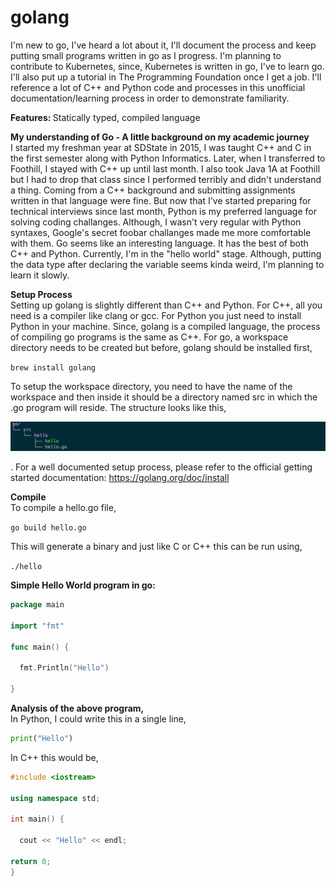 # golang
I'm new to go, I've heard a lot about it, I'll document the process and keep putting small programs written in go as I progress. I'm planning to contribute to Kubernetes, since, Kubernetes is written in go, I've to learn go. I'll also put up a tutorial in The Programming Foundation once I get a job. I'll reference a lot of C++ and Python code and processes in this unofficial documentation/learning process in order to demonstrate familiarity.

<b> Features: </b> Statically typed, compiled language

<b> My understanding of Go - A little background on my academic journey</b>
<br>
I started my freshman year at SDState in 2015, I was taught C++ and C in the first semester along with Python Informatics. Later, when I transferred to Foothill, I stayed with C++ up until last month. I also took Java 1A at Foothill but I had to drop that class since I performed terribly and didn't understand a thing. Coming from a C++ background and submitting assignments written in that language were fine. But now that I've started preparing for technical interviews since last month, Python is my preferred language for solving coding challanges. Although, I wasn't very regular with Python syntaxes, Google's secret foobar challanges made me more comfortable with them. Go seems like an interesting language. It has the best of both C++ and Python. Currently, I'm in the "hello world" stage. Although, putting the data type after declaring the variable seems kinda weird, I'm planning to learn it slowly.

<b>Setup Process</b> <br>
Setting up golang is slightly different than C++ and Python. For C++, all you need is a compiler like clang or gcc. For Python you just need to install Python in your machine. Since, golang is a compiled language, the process of compiling go programs is the same as C++. For go, a workspace directory needs to be created but before, golang should be installed first,<br>

<code>brew install golang</code> <br>

To setup the workspace directory, you need to have the name of the workspace and then inside it should be a directory named src in which the .go program will reside. The structure looks like this, <br>

![tree](https://github.com/bootkernel/golang/blob/master/Screen%20Shot%202019-06-19%20at%208.17.37%20PM.png)

. For a well documented setup process, please refer to the official getting started documentation: https://golang.org/doc/install

<b>Compile</b> <br>
To compile a hello.go file,

<code>go build hello.go</code> <br>

This will generate a binary and just like C or C++ this can be run using,<br>

<code>./hello</code> <br>

<b>Simple Hello World program in go:</b>
<br>

```go
package main

import "fmt"

func main() {

  fmt.Println("Hello")

}

```
<b>Analysis of the above program,</b>
<br>
In Python, I could write this in a single line,<br>
```python
print("Hello")
```
In C++ this would be,
<br>

```cpp
#include <iostream>

using namespace std;

int main() {

  cout << "Hello" << endl;

return 0;
}
```
